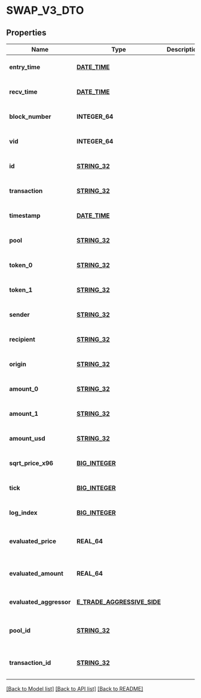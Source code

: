 # SWAP_V3_DTO

## Properties
Name | Type | Description | Notes
------------ | ------------- | ------------- | -------------
**entry_time** | [**DATE_TIME**](DATE_TIME.md) |  | [optional] [default to null]
**recv_time** | [**DATE_TIME**](DATE_TIME.md) |  | [optional] [default to null]
**block_number** | **INTEGER_64** |  | [optional] [default to null]
**vid** | **INTEGER_64** |  | [optional] [default to null]
**id** | [**STRING_32**](STRING_32.md) |  | [optional] [default to null]
**transaction** | [**STRING_32**](STRING_32.md) |  | [optional] [default to null]
**timestamp** | [**DATE_TIME**](DATE_TIME.md) |  | [optional] [default to null]
**pool** | [**STRING_32**](STRING_32.md) |  | [optional] [default to null]
**token_0** | [**STRING_32**](STRING_32.md) |  | [optional] [default to null]
**token_1** | [**STRING_32**](STRING_32.md) |  | [optional] [default to null]
**sender** | [**STRING_32**](STRING_32.md) |  | [optional] [default to null]
**recipient** | [**STRING_32**](STRING_32.md) |  | [optional] [default to null]
**origin** | [**STRING_32**](STRING_32.md) |  | [optional] [default to null]
**amount_0** | [**STRING_32**](STRING_32.md) |  | [optional] [default to null]
**amount_1** | [**STRING_32**](STRING_32.md) |  | [optional] [default to null]
**amount_usd** | [**STRING_32**](STRING_32.md) |  | [optional] [default to null]
**sqrt_price_x96** | [**BIG_INTEGER**](BigInteger.md) |  | [optional] [default to null]
**tick** | [**BIG_INTEGER**](BigInteger.md) |  | [optional] [default to null]
**log_index** | [**BIG_INTEGER**](BigInteger.md) |  | [optional] [default to null]
**evaluated_price** | **REAL_64** |  | [optional] [readonly] [default to null]
**evaluated_amount** | **REAL_64** |  | [optional] [readonly] [default to null]
**evaluated_aggressor** | [**E_TRADE_AGGRESSIVE_SIDE**](ETradeAggressiveSide.md) |  | [optional] [default to null]
**pool_id** | [**STRING_32**](STRING_32.md) |  | [optional] [readonly] [default to null]
**transaction_id** | [**STRING_32**](STRING_32.md) |  | [optional] [readonly] [default to null]

[[Back to Model list]](../README.md#documentation-for-models) [[Back to API list]](../README.md#documentation-for-api-endpoints) [[Back to README]](../README.md)


